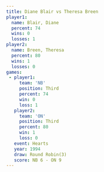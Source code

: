 ```yaml
---
title: Diane Blair vs Theresa Breen
player1:              
  name: Blair, Diane  
  percent: 74         
  wins: 0             
  losses: 1           
player2:              
  name: Breen, Theresa
  percent: 80         
  wins: 1             
  losses: 0           
games:
 - player1:         
     team: 'NB'     
     position: Third
     percent: 74    
     win: 0         
     loss: 1        
   player2:         
     team: 'ON'     
     position: Third
     percent: 80    
     win: 1         
     loss: 0        
   event: Hearts       
   year: 1994          
   draw: Round Robin(3)
   score: NB 6 - ON 9  
---
```

